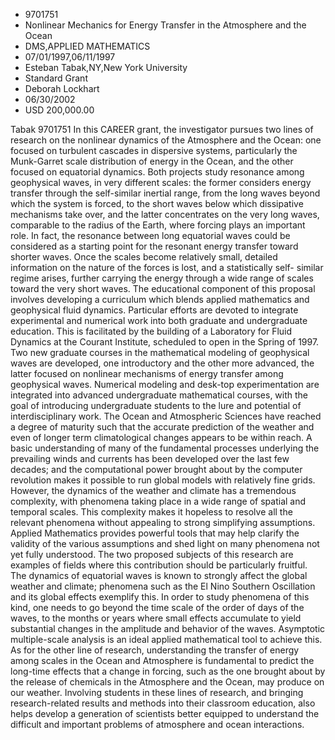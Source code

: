 
* 9701751
* Nonlinear Mechanics for Energy Transfer in the Atmosphere and the Ocean
* DMS,APPLIED MATHEMATICS
* 07/01/1997,06/11/1997
* Esteban Tabak,NY,New York University
* Standard Grant
* Deborah Lockhart
* 06/30/2002
* USD 200,000.00

Tabak 9701751 In this CAREER grant, the investigator pursues two lines of
research on the nonlinear dynamics of the Atmosphere and the Ocean: one focused
on turbulent cascades in dispersive systems, particularly the Munk-Garret scale
distribution of energy in the Ocean, and the other focused on equatorial
dynamics. Both projects study resonance among geophysical waves, in very
different scales: the former considers energy transfer through the self-similar
inertial range, from the long waves beyond which the system is forced, to the
short waves below which dissipative mechanisms take over, and the latter
concentrates on the very long waves, comparable to the radius of the Earth,
where forcing plays an important role. In fact, the resonance between long
equatorial waves could be considered as a starting point for the resonant energy
transfer toward shorter waves. Once the scales become relatively small, detailed
information on the nature of the forces is lost, and a statistically self-
similar regime arises, further carrying the energy through a wide range of
scales toward the very short waves. The educational component of this proposal
involves developing a curriculum which blends applied mathematics and
geophysical fluid dynamics. Particular efforts are devoted to integrate
experimental and numerical work into both graduate and undergraduate education.
This is facilitated by the building of a Laboratory for Fluid Dynamics at the
Courant Institute, scheduled to open in the Spring of 1997. Two new graduate
courses in the mathematical modeling of geophysical waves are developed, one
introductory and the other more advanced, the latter focused on nonlinear
mechanisms of energy transfer among geophysical waves. Numerical modeling and
desk-top experimentation are integrated into advanced undergraduate mathematical
courses, with the goal of introducing undergraduate students to the lure and
potential of interdisciplinary work. The Ocean and Atmospheric Sciences have
reached a degree of maturity such that the accurate prediction of the weather
and even of longer term climatological changes appears to be within reach. A
basic understanding of many of the fundamental processes underlying the
prevailing winds and currents has been developed over the last few decades; and
the computational power brought about by the computer revolution makes it
possible to run global models with relatively fine grids. However, the dynamics
of the weather and climate has a tremendous complexity, with phenomena taking
place in a wide range of spatial and temporal scales. This complexity makes it
hopeless to resolve all the relevant phenomena without appealing to strong
simplifying assumptions. Applied Mathematics provides powerful tools that may
help clarify the validity of the various assumptions and shed light on many
phenomena not yet fully understood. The two proposed subjects of this research
are examples of fields where this contribution should be particularly fruitful.
The dynamics of equatorial waves is known to strongly affect the global weather
and climate; phenomena such as the El Nino Southern Oscillation and its global
effects exemplify this. In order to study phenomena of this kind, one needs to
go beyond the time scale of the order of days of the waves, to the months or
years where small effects accumulate to yield substantial changes in the
amplitude and behavior of the waves. Asymptotic multiple-scale analysis is an
ideal applied mathematical tool to achieve this. As for the other line of
research, understanding the transfer of energy among scales in the Ocean and
Atmosphere is fundamental to predict the long-time effects that a change in
forcing, such as the one brought about by the release of chemicals in the
Atmosphere and the Ocean, may produce on our weather. Involving students in
these lines of research, and bringing research-related results and methods into
their classroom education, also helps develop a generation of scientists better
equipped to understand the difficult and important problems of atmosphere and
ocean interactions.
